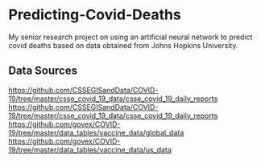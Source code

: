 # Predicting-Covid-Deaths
My senior research project on using an artificial neural network to predict covid deaths based on data obtained from Johns Hopkins University.

## Data Sources
https://github.com/CSSEGISandData/COVID-19/tree/master/csse_covid_19_data/csse_covid_19_daily_reports
https://github.com/CSSEGISandData/COVID-19/tree/master/csse_covid_19_data/csse_covid_19_daily_reports
https://github.com/govex/COVID-19/tree/master/data_tables/vaccine_data/global_data
https://github.com/govex/COVID-19/tree/master/data_tables/vaccine_data/us_data
